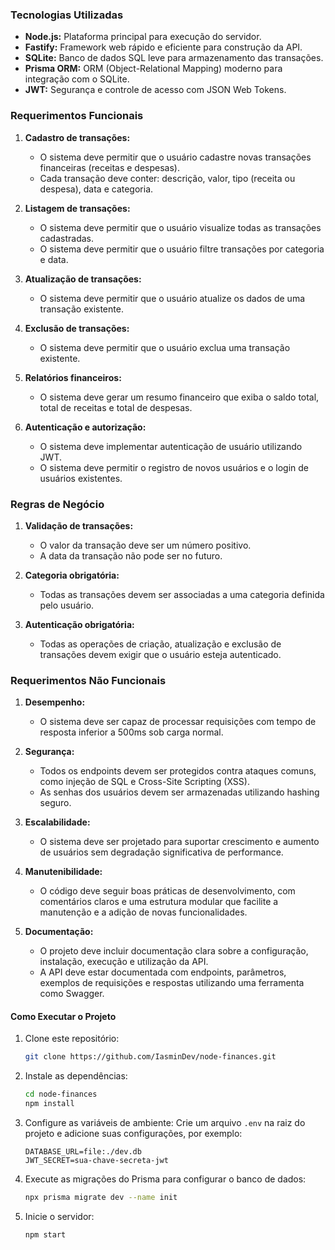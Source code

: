 ### Tecnologias Utilizadas
- **Node.js:** Plataforma principal para execução do servidor.
- **Fastify:** Framework web rápido e eficiente para construção da API.
- **SQLite:** Banco de dados SQL leve para armazenamento das transações.
- **Prisma ORM:** ORM (Object-Relational Mapping) moderno para integração com o SQLite.
- **JWT:** Segurança e controle de acesso com JSON Web Tokens.

### Requerimentos Funcionais
1. **Cadastro de transações:**
   - O sistema deve permitir que o usuário cadastre novas transações financeiras (receitas e despesas).
   - Cada transação deve conter: descrição, valor, tipo (receita ou despesa), data e categoria.

2. **Listagem de transações:**
   - O sistema deve permitir que o usuário visualize todas as transações cadastradas.
   - O sistema deve permitir que o usuário filtre transações por categoria e data.

3. **Atualização de transações:**
   - O sistema deve permitir que o usuário atualize os dados de uma transação existente.

4. **Exclusão de transações:**
   - O sistema deve permitir que o usuário exclua uma transação existente.

5. **Relatórios financeiros:**
   - O sistema deve gerar um resumo financeiro que exiba o saldo total, total de receitas e total de despesas.

6. **Autenticação e autorização:**
   - O sistema deve implementar autenticação de usuário utilizando JWT.
   - O sistema deve permitir o registro de novos usuários e o login de usuários existentes.

### Regras de Negócio
1. **Validação de transações:**
   - O valor da transação deve ser um número positivo.
   - A data da transação não pode ser no futuro.

2. **Categoria obrigatória:**
   - Todas as transações devem ser associadas a uma categoria definida pelo usuário.

3. **Autenticação obrigatória:**
   - Todas as operações de criação, atualização e exclusão de transações devem exigir que o usuário esteja autenticado.

### Requerimentos Não Funcionais
1. **Desempenho:**
   - O sistema deve ser capaz de processar requisições com tempo de resposta inferior a 500ms sob carga normal.

2. **Segurança:**
   - Todos os endpoints devem ser protegidos contra ataques comuns, como injeção de SQL e Cross-Site Scripting (XSS).
   - As senhas dos usuários devem ser armazenadas utilizando hashing seguro.

3. **Escalabilidade:**
   - O sistema deve ser projetado para suportar crescimento e aumento de usuários sem degradação significativa de performance.

4. **Manutenibilidade:**
   - O código deve seguir boas práticas de desenvolvimento, com comentários claros e uma estrutura modular que facilite a manutenção e a adição de novas funcionalidades.

5. **Documentação:**
   - O projeto deve incluir documentação clara sobre a configuração, instalação, execução e utilização da API.
   - A API deve estar documentada com endpoints, parâmetros, exemplos de requisições e respostas utilizando uma ferramenta como Swagger.


#### Como Executar o Projeto
1. Clone este repositório:
   ```sh
   git clone https://github.com/IasminDev/node-finances.git
   ```
2. Instale as dependências:
   ```sh
   cd node-finances
   npm install
   ```
3. Configure as variáveis de ambiente:
   Crie um arquivo `.env` na raiz do projeto e adicione suas configurações, por exemplo:
   ```env
   DATABASE_URL=file:./dev.db
   JWT_SECRET=sua-chave-secreta-jwt
   ```
4. Execute as migrações do Prisma para configurar o banco de dados:
   ```sh
   npx prisma migrate dev --name init
   ```
5. Inicie o servidor:
   ```sh
   npm start
   ```